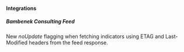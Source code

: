 #### Integrations
##### Bambenek Consulting Feed
New *noUpdate* flagging when fetching indicators using ETAG and Last-Modified headers from the feed response.
